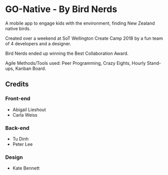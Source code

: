 # GO-Native - By Bird Nerds

A mobile app to engage kids with the environment, finding New Zealand native birds.

Created over a weekend at SoT Wellington Create Camp 2018 by a fun team of 4 developers and a designer.

Bird Nerds ended up winning the Best Collaboration Award.

Agile Methods/Tools used: Peer Programming, Crazy Eights, Hourly Stand-ups, Kanban Board.


## Credits

### Front-end
* Abigail Lieshout
* Carla Weiss

### Back-end
* Tu Dinh
* Peter Lee

### Design
* Kate Bennett
